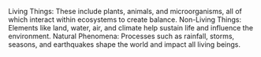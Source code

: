 Living Things: These include plants, animals, and microorganisms, all of which interact within ecosystems to create balance.
Non-Living Things: Elements like land, water, air, and climate help sustain life and influence the environment.
Natural Phenomena: Processes such as rainfall, storms, seasons, and earthquakes shape the world and impact all living beings.
